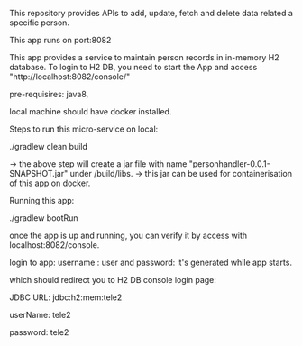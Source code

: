 This repository provides APIs to add, update, fetch and delete data related a specific person.

This app runs on port:8082

This app provides a service to maintain person records in in-memory H2 database. To login to H2 DB, you need to start the App and access "http://localhost:8082/console/"

pre-requisires: java8,

local machine should have docker installed.

Steps to run this micro-service on local:

./gradlew clean build

-> the above step will create a jar file with name "personhandler-0.0.1-SNAPSHOT.jar" under /build/libs. -> this jar can be used for containerisation of this app on docker.

Running this app:

./gradlew bootRun

once the app is up and running, you can verify it by access with localhost:8082/console.

login to app: username : user and password: it's generated while app starts.

which should redirect you to H2 DB console login page:

JDBC URL: jdbc:h2:mem:tele2

userName: tele2

password: tele2